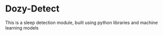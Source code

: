 # Dozy-Detect
This is a sleep detection module, built using python libraries and machine learning models
